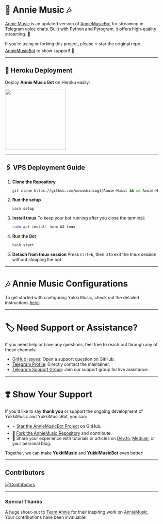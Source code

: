 # 🎵 **Annie Music** 🎶

[Annie Music](https://github.com/Iamvillain77/User-bot) is an updated version of [AnnieMusicBot](https://github.com/Iamvillain77/User-bot) for streaming in Telegram voice chats. Built with Python and Pyrogram, it offers high-quality streaming. 🚀

If you’re using or forking this project, please ⭐ star the original repo: [AnnieMusicBot](https://github.com/Iamvillain77/User-bot) to show support! 🙌

---

## 🚀 Heroku Deployment

Deploy **Annie Music Bot** on Heroku easily:

<a href="https://dashboard.heroku.com/new?template=https://github.com/Iamvillain77/User-bot"><img src="https://img.shields.io/badge/Deploy%20To%20Heroku-red?style=for-the-badge&logo=heroku" width="200"/></a>

---
## 🖇️ VPS Deployment Guide

1. **Clone the Repository**
   ```bash
   git clone https://github.com/moonshining1/Annie-Music && cd Annie-Music
   ```

2. **Run the setup**
   ```bash
   bash setup
   ```

3. **Install tmux**
   To keep your bot running after you close the terminal:
   ```bash
   sudo apt install tmux && tmux
   ```

4. **Run the Bot**
   ```bash
   bash start
   ```

5.  **Detach from tmux session**
   Press `Ctrl+b`, then `d` to exit the tmux session without stopping the bot.

___

# 🎶 Annie Music Configurations

To get started with configuring Yukki Music, check out the detailed instructions [here](https://github.com/Iamvillain77/User-bot).

---

# 🏷 Need Support or Assistance?

If you need help or have any questions, feel free to reach out through any of these channels:

- [GitHub Issues](https://github.com/Iamvillain77/User-bot): Open a support question on GitHub.
- [Telegram Profile](https://t.me/iamakki001): Directly contact the maintainer.
- [Telegram Support Group](https://t.me/oldskoolgc): Join our support group for live assistance.

---

# ❣️ Show Your Support

If you'd like to say **thank you** or support the ongoing development of YukkiMusic and YukkiMusicBot, you can:

- ⭐ [Star the AnnieMusicBot Project](https://github.com/Iamvillain77/User-bot) on GitHub.
- 🍴 [Fork the AnnieMusic Repository](https://github.com/Iamvillain77/User-bot) and contribute.
- 📝 Share your experience with tutorials or articles on [Dev.to](https://dev.to/), [Medium](https://medium.com/), or your personal blog.

Together, we can make **YukkiMusic** and **YukkiMusicBot** even better!


---

## Contributors

[![Contributors](https://contrib.nn.ci/api?repo=moonshining1/Annie-Music&radius=100)](https://github.com/TheTeamVivek/YukkiMusic/graphs/contributors)

---

### Special Thanks

A huge shout-out to [Team Annie](https://github.com/Iamvillain77/User-bot) for their inspiring work on [AnnieMusic](https://github.com/Iamvillain77/User-bot). Your contributions have been invaluable!
